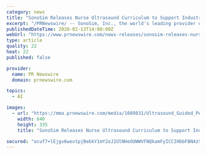 ```yaml
---
category: news
title: "SonoSim Releases Nurse Ultrasound Curriculum to Support Industry Advances in Artificial Intelligence"
excerpt: "/PRNewswire/ -- SonoSim, Inc., the world's leading provider of ultrasound education and training, has officially announced the launch of a comprehensive"
publishedDateTime: 2020-02-13T14:00:00Z
webUrl: "https://www.prnewswire.com/news-releases/sonosim-releases-nurse-ultrasound-curriculum-to-support-industry-advances-in-artificial-intelligence-301004113.html"
type: article
quality: 22
heat: 22
published: false

provider:
  name: PR Newswire
  domain: prnewswire.com

topics:
  - AI

images:
  - url: "https://mma.prnewswire.com/media/1089831/Ultrasound_Guided_Peripheral_Venous_Cannulation.jpg?p=facebook"
    width: 640
    height: 335
    title: "SonoSim Releases Nurse Ultrasound Curriculum to Support Industry Advances in Artificial Intelligence"

secured: "ocuf7+lEjgv6wevtpjBebkY1mY2oJ2UlNHeOUWWVFNQkamFyICCIHbbFBN4zSSxnoZmsM95ftAcl6BczfnEIba3SQD8A4ilNorALTznjPvI1vn61wsjxXDz4BpBmE7CAPmrsSK/M175Uw7BN932R3MHR0Fnb4wTdiqEZEkJ4WoqpX9tXqOU2oMJXCmZNHpeQXSZlPwO1jc9LsutX+2ZcazyQvZoFtfRdSp/jG5Z4eksAUHZtGOk0p+/P2INx9k2QyvQLY4ZDPJyzjw9hLMdeIbUQFttyFfEkFkwd7e/ao4BSxIAOkB+MMFwPLLA86YMA;1xvzZC71zx+7T3PR5hp+3w=="
---
```


